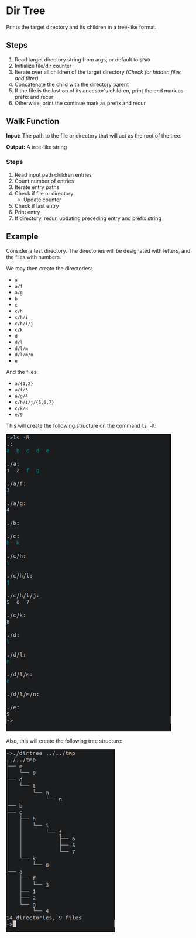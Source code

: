 # Dir Tree

Prints the target directory and its children in a tree-like format.

## Steps

1. Read target directory string from args, or default to `$PWD`
1. Initialize file/dir counter
1. Iterate over all children of the target directory *(Check for hidden files and filter)*
1. Concatenate the child with the directory parent
1. If the file is the last on of its ancestor's children, print the end mark as prefix and recur
1. Otherwise, print the continue mark as prefix and recur

## Walk Function

**Input:** The path to the file or directory that will act as the root of the tree.

**Output:** A tree-like string

### Steps

1. Read input path children entries
1. Count number of entries
1. Iterate entry paths
1. Check if file or directory
    - Update counter
1. Check if last entry
1. Print entry
1. If directory, recur, updating preceding entry and prefix string

## Example

Consider a test directory.
The directories will be designated with letters, and the files with numbers.

We may then create the directories:
- `a`
- `a/f`
- `a/g`
- `b`
- `c`
- `c/h`
- `c/h/i`
- `c/h/i/j`
- `c/k`
- `d`
- `d/l`
- `d/l/m`
- `d/l/m/n`
- `e`

And the files:
- `a/{1,2}`
- `a/f/3`
- `a/g/4`
- `c/h/i/j/{5,6,7}`
- `c/k/8`
- `e/9`

This will create the following structure on the command `ls -R`:

![Example2](./example2.png)

Also, this will create the following tree structure:

![Example1](./example1.png)

